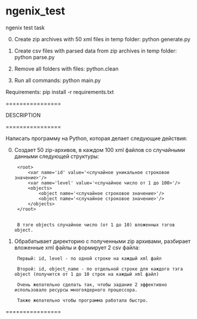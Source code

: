 # ngenix_test
ngenix test task


0. Create zip archives with 50 xml files in temp folder:
        python generate.py

0. Create csv files with parsed data from zip archives in temp folder:
        python parse.py

0. Remove all folders with files:
        python.clean

0. Run all commands:
        python main.py

Requirements:
        pip install -r requirements.txt

================

DESCRIPTION

================

Написать программу на Python, которая делает следующие действия:

0. Создает 50 zip-архивов, в каждом 100 xml файлов со случайными данными следующей структуры:


        <root>
            <var name='id' value='<случайное уникальное строковое значение>'/>
            <var name='level' value='<случайное число от 1 до 100>'/>
            <objects>
                <object name='<случайное строковое значение>'/>
                <object name='<случайное строковое значение>'/>
            </objects>
        </root>


        В тэге objects случайное число (от 1 до 10) вложенных тэгов object.

0. Обрабатывает директорию с полученными zip архивами, разбирает вложенные xml файлы и формирует 2 csv файла:

        Первый: id, level - по одной строке на каждый xml файл

        Второй: id, object_name - по отдельной строке для каждого тэга object (получится от 1 до 10 строк на каждый xml файл)

        Очень желательно сделать так, чтобы задание 2 эффективно использовало ресурсы многоядерного процессора. 

        Также желательно чтобы программа работала быстро.

 ================
